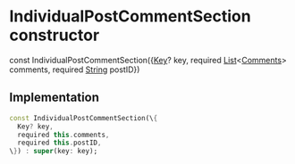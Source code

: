 


# IndividualPostCommentSection constructor






const
IndividualPostCommentSection(\{[Key](https://api.flutter.dev/flutter/foundation/Key-class.html)? key, required [List](https://api.flutter.dev/flutter/dart-core/List-class.html)&lt;[Comments](../../models_post_post_model/Comments-class.md)> comments, required [String](https://api.flutter.dev/flutter/dart-core/String-class.html) postID\})





## Implementation

```dart
const IndividualPostCommentSection(\{
  Key? key,
  required this.comments,
  required this.postID,
\}) : super(key: key);
```







